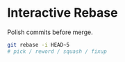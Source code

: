 # Interactive Rebase

Polish commits before merge.

```bash
git rebase -i HEAD~5
# pick / reword / squash / fixup
```
